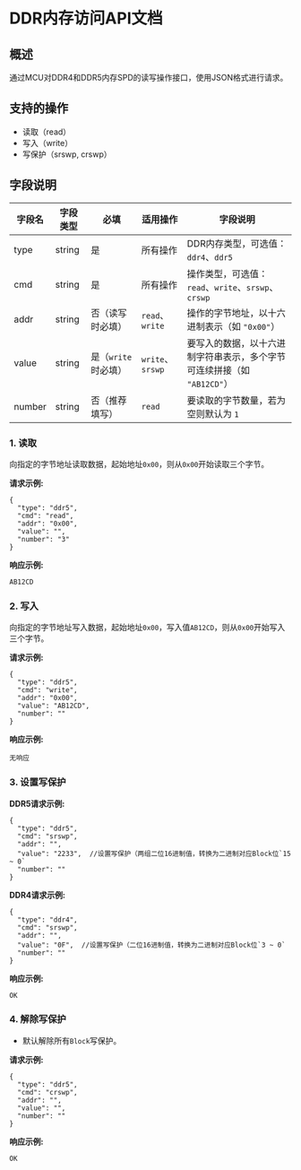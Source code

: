 # DDR内存访问API文档

## 概述
通过MCU对DDR4和DDR5内存SPD的读写操作接口，使用JSON格式进行请求。

## 支持的操作
- 读取（read）
- 写入（write）
- 写保护（srswp, crswp）

## 字段说明

| 字段名  | 字段类型 | 必填   | 适用操作         | 字段说明                                                                 |
|---------|----------|--------|------------------|--------------------------------------------------------------------------|
| type    | string   | 是     | 所有操作         | DDR内存类型，可选值：`ddr4`、`ddr5`                                      |
| cmd     | string   | 是     | 所有操作         | 操作类型，可选值：`read`、`write`、`srswp`、`crswp`                      |
| addr    | string   | 否（读写时必填） | `read`、`write` | 操作的字节地址，以十六进制表示（如 `"0x00"`）    |
| value   | string   | 是（`write` 时必填） | `write`、`srswp` | 要写入的数据，以十六进制字符串表示，多个字节可连续拼接（如 `"AB12CD"`）       |
| number  | string   | 否（推荐填写）     | `read`           | 要读取的字节数量，若为空则默认为 `1`                                       |

### 1. 读取
向指定的字节地址读取数据，起始地址`0x00`，则从`0x00`开始读取三个字节。

**请求示例:**
```
{
  "type": "ddr5",
  "cmd": "read",
  "addr": "0x00",
  "value": "",
  "number": "3"  
}
```

**响应示例:**
```
AB12CD
```

### 2. 写入
向指定的字节地址写入数据，起始地址`0x00`，写入值`AB12CD`，则从`0x00`开始写入三个字节。

**请求示例:**
```
{
  "type": "ddr5",
  "cmd": "write",
  "addr": "0x00",
  "value": "AB12CD",
  "number": ""
}
```

**响应示例:**
```
无响应
```

### 3. 设置写保护

**DDR5请求示例:**
```
{
  "type": "ddr5",
  "cmd": "srswp",
  "addr": "",
  "value": "2233",  //设置写保护（两组二位16进制值，转换为二进制对应Block位`15 ~ 0`
  "number": ""
}
```

**DDR4请求示例:**
```
{
  "type": "ddr4",
  "cmd": "srswp",
  "addr": "",
  "value": "0F",  //设置写保护（二位16进制值，转换为二进制对应Block位`3 ~ 0`
  "number": ""
}
```

**响应示例:**
```
OK
```

### 4. 解除写保护

 - 默认解除所有`Block`写保护。

**请求示例:**
```
{
  "type": "ddr5",
  "cmd": "crswp",
  "addr": "",
  "value": "",
  "number": ""
}
```

**响应示例:**
```
OK
```

